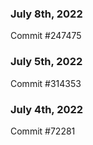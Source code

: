 ### July 8th, 2022

Commit #247475

### July 5th, 2022

Commit #314353


### July 4th, 2022

Commit #72281
